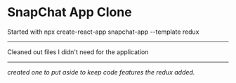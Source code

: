 <h1>SnapChat App Clone</h1>

<p>Started with npx create-react-app snapchat-app --template redux</p>
<hr/>

<p>Cleaned out files I didn't need for the application</p>

<hr/>

<i>created one to put aside to keep code features the redux added.</i>

